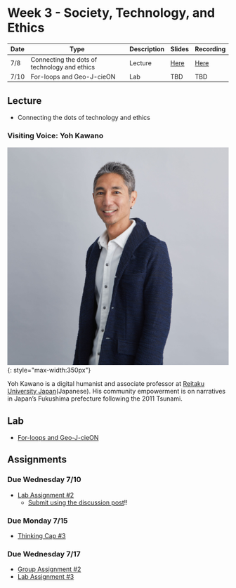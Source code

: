 # Week 3 - Society, Technology, and Ethics

Date|Type|Description|Slides|Recording|
|---|----|-----------|------|---------|
|7/8|Connecting the dots of technology and ethics|Lecture|[Here](../materials/AA191_S_W3_Lecture_3.pdf)|[Here](https://ucla.zoom.us/rec/share/spkrBdRJbvpPsZx3MA9riP_kSEt82ujcT5iH5CopEUvGbKFcvqGsmAsk6xZTvh4m.Ar0NqtkRHuxe1Q3o)|
|7/10|For-loops and Geo-J-cieON|Lab|TBD|TBD|

## Lecture

- Connecting the dots of technology and ethics

### Visiting Voice: Yoh Kawano

![../media/yohkawano.jpg](../media/yohkawano.jpg){: style="max-width:350px"}

Yoh Kawano is a digital humanist and associate professor at [Reitaku University Japan](https://www.reitaku-u.ac.jp/about/teachers/1776447/)(Japanese). His community empowerment is on narratives in Japan’s Fukushima prefecture following the 2011 Tsunami.

## Lab

- [For-loops and Geo-J-cieON](../labs/week3/index.md)

## Assignments

### Due Wednesday 7/10

- [Lab Assignment #2](../assignments/week2/lab_assignment.md)
  - [Submit using the discussion post](../help/submit.md)!!

### Due Monday 7/15

- [Thinking Cap #3](../assignments/week3/thinking_cap.md)

### Due Wednesday 7/17

- [Group Assignment #2](../assignments/week2/group_assignment.md)
- [Lab Assignment #3](../assignments/week3/lab_assignment.md)
